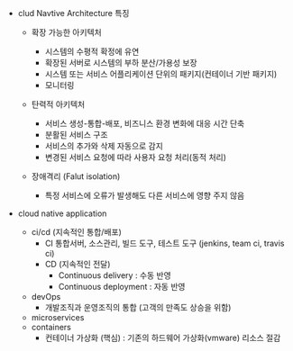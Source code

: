 
* clud Navtive Architecture 특징
    - 확장 가능한 아키텍처
        - 시스템의 수평적 확정에 유연
        - 확장된 서버로 시스템의 부하 분산/가용성 보장
        - 시스템 또는 서비스 어플리케이션 단위의 패키지(컨테이너 기반 패키지)
        - 모니터링

    - 탄력적 아키텍처
        - 서비스 생성-통합-배포, 비즈니스 환경 변화에 대응 시간 단축
        - 분활된 서비스 구조
        - 서비스의 추가와 삭제 자동으로 감지
        - 변경된 서비스 요청에 따라 사용자 요청 처리(동적 처리)

    - 장애격리 (Falut isolation)
        - 특정 서비스에 오류가 발생해도 다른 서비스에 영향 주지 않음


* cloud native application
    - ci/cd (지속적인 통합/배포)
        - CI 통합서버, 소스관리, 빌드 도구, 테스트 도구 (jenkins, team ci, travis ci)
        - CD (지속적인 전달)
            - Continuous delivery : 수동 반영 
            - Continuous deployment : 자동 반영
    - devOps
        - 개발조직과 운영조직의 통합 (고객의 만족도 상승을 위함)
    - microservices
    - containers
        - 컨테이너 가상화 (핵심) : 기존의 하드웨어 가상화(vmware) 리소스 절감
